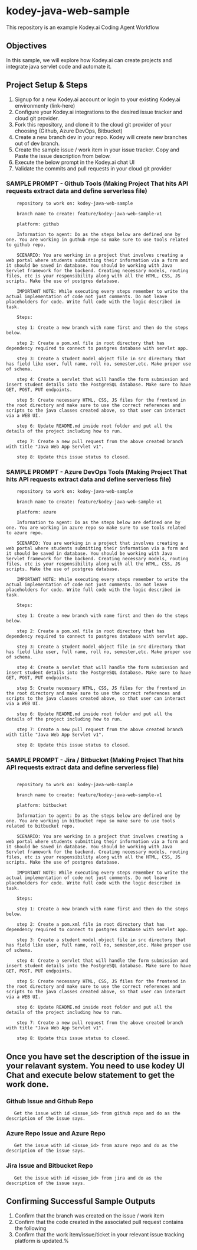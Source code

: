 # kodey-java-web-sample

This repository is an example Kodey.ai Coding Agent Workflow

## Objectives

In this sample, we will explore how Kodey.ai can create projects and integrate java servlet code and automate it.

## Project Setup & Steps 

1. Signup for a new Kodey.ai account or login to your existing Kodey.ai environmenty (link-here)
2. Configure your Kodey.ai integrations to the desired issue tracker and cloud git provider.
3. Fork this repository, and clone it to the cloud git provider of your choosing (Github, Azure DevOps, Bitbucket)
4. Create a new branch dev in your repo. Kodey will create new branches out of dev branch.
5. Create the sample issue / work item in your issue tracker. Copy and Paste the issue description from below.
6. Execute the below prompt in the Kodey.ai chat UI
7. Validate the commits and pull requests in your cloud git provider

### SAMPLE PROMPT - Github Tools (Making Project That hits API requests extract data and define serverless file)
```
    repository to work on: kodey-java-web-sample

    branch name to create: feature/kodey-java-web-sample-v1

    platform: github

    Information to agent: Do as the steps below are defined one by one. You are working in guthub repo so make sure to use tools related to github repo.

    SCENARIO: You are working in a project that involves creating a web portal where students submitting their information via a form and it should be saved in database. You should be working with Java Servlet framework for the backend. Creating necessary models, routing files, etc is your responsibility along with all the HTML, CSS, JS scripts. Make the use of postgres database.

    IMPORTANT NOTE: While executing every steps remember to write the actual implementation of code not just comments. Do not leave placeholders for code. Write full code with the logic described in task.

    Steps:

    step 1: Create a new branch with name first and then do the steps below.

    step 2: Create a pom.xml file in root directory that has dependency required to connect to postgres database with servlet app.

    step 3: Create a student model object file in src directory that has field like user, full name, roll no, semester,etc. Make proper use of schema.

    step 4: Create a servlet that will handle the form submission and insert student details into the PostgreSQL database. Make sure to have GET, POST, PUT endpoints.

    step 5: Create necessary HTML, CSS, JS files for the frontend in the root directory and make sure to use the correct references and scripts to the java classes created above, so that user can interact via a WEB UI.

    step 6: Update README.md inside root folder and put all the details of the project including how to run.

    step 7: Create a new pull request from the above created branch with title "Java Web App Servlet v1".

    step 8: Update this issue status to closed.

```

### SAMPLE PROMPT - Azure DevOps Tools (Making Project That hits API requests extract data and define serverless file)
```
    repository to work on: kodey-java-web-sample

    branch name to create: feature/kodey-java-web-sample-v1

    platform: azure

    Information to agent: Do as the steps below are defined one by one. You are working in azure repo so make sure to use tools related to azure repo.

    SCENARIO: You are working in a project that involves creating a web portal where students submitting their information via a form and it should be saved in database. You should be working with Java Servlet framework for the backend. Creating necessary models, routing files, etc is your responsibility along with all the HTML, CSS, JS scripts. Make the use of postgres database.

    IMPORTANT NOTE: While executing every steps remember to write the actual implementation of code not just comments. Do not leave placeholders for code. Write full code with the logic described in task.

    Steps:

    step 1: Create a new branch with name first and then do the steps below.

    step 2: Create a pom.xml file in root directory that has dependency required to connect to postgres database with servlet app.

    step 3: Create a student model object file in src directory that has field like user, full name, roll no, semester,etc. Make proper use of schema.

    step 4: Create a servlet that will handle the form submission and insert student details into the PostgreSQL database. Make sure to have GET, POST, PUT endpoints.

    step 5: Create necessary HTML, CSS, JS files for the frontend in the root directory and make sure to use the correct references and scripts to the java classes created above, so that user can interact via a WEB UI.

    step 6: Update README.md inside root folder and put all the details of the project including how to run.

    step 7: Create a new pull request from the above created branch with title "Java Web App Servlet v1".

    step 8: Update this issue status to closed.
```

### SAMPLE PROMPT - Jira / Bitbucket (Making Project That hits API requests extract data and define serverless file)
```

    repository to work on: kodey-java-web-sample

    branch name to create: feature/kodey-java-web-sample-v1

    platform: bitbucket

    Information to agent: Do as the steps below are defined one by one. You are working in bitbucket repo so make sure to use tools related to bitbucket repo.

    SCENARIO: You are working in a project that involves creating a web portal where students submitting their information via a form and it should be saved in database. You should be working with Java Servlet framework for the backend. Creating necessary models, routing files, etc is your responsibility along with all the HTML, CSS, JS scripts. Make the use of postgres database.

    IMPORTANT NOTE: While executing every steps remember to write the actual implementation of code not just comments. Do not leave placeholders for code. Write full code with the logic described in task.

    Steps:

    step 1: Create a new branch with name first and then do the steps below.

    step 2: Create a pom.xml file in root directory that has dependency required to connect to postgres database with servlet app.

    step 3: Create a student model object file in src directory that has field like user, full name, roll no, semester,etc. Make proper use of schema.

    step 4: Create a servlet that will handle the form submission and insert student details into the PostgreSQL database. Make sure to have GET, POST, PUT endpoints.

    step 5: Create necessary HTML, CSS, JS files for the frontend in the root directory and make sure to use the correct references and scripts to the java classes created above, so that user can interact via a WEB UI.

    step 6: Update README.md inside root folder and put all the details of the project including how to run.

    step 7: Create a new pull request from the above created branch with title "Java Web App Servlet v1".

    step 8: Update this issue status to closed.

```

## Once you have set the description of the issue in your relavant system. You need to use kodey UI Chat and execute below statement to get the work done. 

### Github Issue and Github Repo
```
   Get the issue with id <issue_id> from github repo and do as the description of the issue says.
```

### Azure Repo Issue and Azure Repo
```
   Get the issue with id <issue_id> from azure repo and do as the description of the issue says.
```

### Jira Issue and Bitbucket Repo
```
   Get the issue with id <issue_id> from jira and do as the description of the issue says.
```

## Confirming Successful Sample Outputs

1. Confirm that the branch was created on the issue / work item
2. Confirm that the code created in the associated pull request contains the following
3. Confirm that the work item/issue/ticket in your relevant issue tracking platform is updated.% 